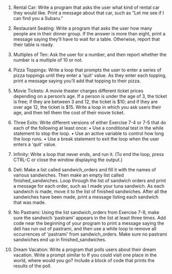 1. Rental Car: Write a program that asks the user what kind of rental car they
   would like. Print a message about that car, such as “Let me see if I can find you
   a Subaru.”

2. Restaurant Seating: Write a program that asks the user how many people
   are in their dinner group. If the answer is more than eight, print a message saying they’ll have to wait for a table. Otherwise, report that their table is ready.

3. Multiples of Ten: Ask the user for a number, and then report whether the
   number is a multiple of 10 or not.

4. Pizza Toppings: Write a loop that prompts the user to enter a series of
   pizza toppings until they enter a 'quit' value. As they enter each topping, print
   a message saying you’ll add that topping to their pizza.

5. Movie Tickets: A movie theater charges different ticket prices depending on
   a person’s age. If a person is under the age of 3, the ticket is free; if they are
   between 3 and 12, the ticket is $10; and if they are over age 12, the ticket is
   $15. Write a loop in which you ask users their age, and then tell them the cost
   of their movie ticket.

6. Three Exits: Write different versions of either Exercise 7-4 or 7-5 that do
   each of the following at least once:
   • Use a conditional test in the while statement to stop the loop.
   • Use an active variable to control how long the loop runs.
   • Use a break statement to exit the loop when the user enters a 'quit' value.

7. Infinity: Write a loop that never ends, and run it. (To end the loop, press
   CTRL-C or close the window displaying the output.)

8. Deli: Make a list called sandwich_orders and fill it with the names of various
   sandwiches. Then make an empty list called finished_sandwiches. Loop through
   the list of sandwich orders and print a message for each order, such as I made
   your tuna sandwich. As each sandwich is made, move it to the list of finished
   sandwiches. After all the sandwiches have been made, print a message listing
   each sandwich that was made.

9. No Pastrami: Using the list sandwich_orders from Exercise 7-8, make sure
   the sandwich 'pastrami' appears in the list at least three times. Add code
   near the beginning of your program to print a message saying the deli has
   run out of pastrami, and then use a while loop to remove all occurrences of
   'pastrami' from sandwich_orders. Make sure no pastrami sandwiches end up
   in finished_sandwiches.

10. Dream Vacation: Write a program that polls users about their dream vacation. Write a prompt similar to If you could visit one place in the world, where
    would you go? Include a block of code that prints the results of the poll.
